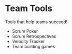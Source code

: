 # Team Tools
Tools that help teams succeed!

- Scrum Poker
- Scrum Retrospectives
- Velocity Tracker
- Team building games
